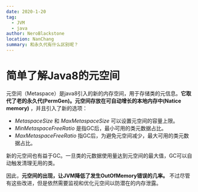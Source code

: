 ```yaml
---
date: 2020-1-20
tag: 
  - JVM
  - java
author: NeroBlackstone
location: NanChang
summary: 和永久代有什么区别呢？
---
```


# 简单了解Java8的元空间

元空间（Metaspace）是java8引入的新的内存空间，用于存储类的元信息。**它取代了老的永久代(PermGen)。元空间存放在可自动增长的本地内存中(Natice memory)** ，并且引入了新的选项：

- *MetaspaceSize* 和 *MaxMetaspaceSize* 可以设置元空间的容量上限。
- *MinMetaspaceFreeRatio* 是指GC后，最小可用的类元数据占比。
- *MaxMetaspaceFreeRatio* 指GC后，为避免元空间减少，最大可用的类元数据占比。

新的元空间也有益于GC。一旦类的元数据使用量达到元空间的最大值，GC可以自动触发清理无用的类。

因此，**元空间的出现，让JVM降低了发生OutOfMemory错误的几率。** 不过尽管有这些改进，但是依然需要监视和优化元空间以防潜在的内存泄露。